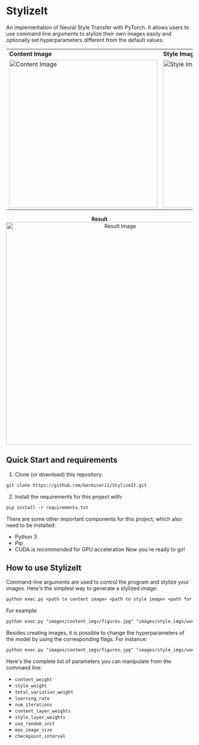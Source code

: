 # StylizeIt
An implementation of Neural Style Transfer with PyTorch. It allows users to use command line arguments to stylize their own images easily and optionally set hyperparameters different from the default values.
<table>
  <tr>
    <td><b>Content Image</b></td>
    <td><b>Style Image</b></td>
  </tr>
  <tr>
    <td><img src="https://github.com/user-attachments/assets/c5d29537-d05e-49db-824f-e5e592e2b33a" alt="Content Image" width="400"/></td>
    <td><img src="https://github.com/user-attachments/assets/aa4880b7-c421-4b38-84e3-9b23c3f904c1" alt="Style Image" width="400"/></td>
  </tr>
</table>
<p align="center">
  <b>Result</b><br>
  <img src="https://github.com/user-attachments/assets/dd978e92-1dd4-4d65-8688-774bb1bcc76f" alt="Result Image" width="600"/>
</p>

## Quick Start and requirements
1. Clone (or download) this repository:
```txt
git clone https://github.com/Germinari1/StylizeIt.git
```
2. Install the requirements for this project with:
```txt
pip install -r requirements.txt
```
There are some other important components for this project, which also need to be installed:
- Python 3
- Pip
- CUDA is _recommended_ for GPU acceleration
Now you`re ready to go!

## How to use StylizeIt
Command-line arguments are used to control the program and stylize your images. Here's the simplest way to generate a stylized image:
```txt
python exec.py <path to content image> <path to style image> <path for output>
```
For example:
```txt
python exec.py "images/content_imgs/figures.jpg" "images/style_imgs/wave_crop.jpg" "images/stylized_imgs/output1.jpg"
```
Besides creating images, it is possible to change the hyperparameters of the model by using the corresponding flags. For instance:
```txt
python exec.py "images/content_imgs/figures.jpg" "images/style_imgs/wave_crop.jpg" "images/stylized_imgs/output1.jpg" --num_iterations 1000 --learning_rate 0.01
```
Here's the complete list of parameters you can manipulate from the command line:
- `content_weight`
- `style_weight`
- `total_variation_weight`
- `learning_rate`
- `num_iterations`
- `content_layer_weights`
- `style_layer_weights`
- `use_random_init`
- `max_image_size`
- `checkpoint_interval`
